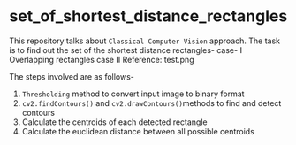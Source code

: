 # set_of_shortest_distance_rectangles

This repository talks about ``` Classical Computer Vision ``` approach.
The task is to find out the set of the shortest distance rectangles- 
case- I
Overlapping rectangles
case II
Reference: test.png

The steps involved are as follows-
1. ```Thresholding``` method to convert input image to binary format  
2. ```cv2.findContours()``` and ```cv2.drawContours()```methods to find 
   and detect contours
3. Calculate the centroids of each detected rectangle
4. Calculate the euclidean distance between all possible centroids
